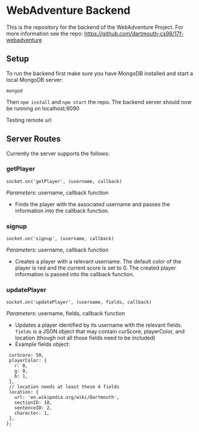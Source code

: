 # WebAdventure Backend

This is the repository for the backend of the WebAdventure Project. For more information see the repo: https://github.com/dartmouth-cs98/17f-webadventure

## Setup
To run the backend first make sure you have MongoDB installed and start a local MongoDB server:
```
mongod
```
Then `npm install` and `npm start` the repo.
The backend server should now be running on localhost:9090

Testing remote url

## Server Routes
Currently the server supports the follows:

### getPlayer
```
socket.on('getPlayer', (username, callback)
```
*Parameters*: username, callback function
- Finds the player with the associated username and passes the information into the callback function.


### signup
```
socket.on('signup', (username, callback)
```
*Parameters*: username, callback function
- Creates a player with a relevant username. The default color of the player is red and the current score is set to 0. The created player information is passed into the callback function.


### updatePlayer
```
socket.on('updatePlayer', (username, fields, callback)
```
*Parameters*: username, fields, callback function
- Updates a player identified by its username with the relevant fields. `fields` is a JSON object that may contain curScore, playerColor, and location (though not all those fields need to be included)
- Example fields object:

```const fields = {
 curScore: 50,
 playerColor: {
   r: 0,
   g: 0,
   b: 1,
 },
 // location needs at least these 4 fields
 location: {
   url: 'en.wikipedia.org/wiki/Dartmouth',
   sectionID: 10,
   sentenceID: 2,
   character: 1,
 },
};
```
